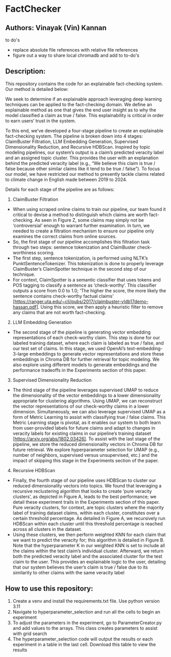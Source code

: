 # FactChecker

## Authors: Vinayak (Vin) Kannan

to do's
- replace absolute file references with relative file references
- figure out a way to share local chromadb and add to to-do's

## Description:
This repository contains the code for an explainable fact-checking system.
Our method is detailed below:

We seek to determine if an explainable approach leveraging deep learning techniques can be applied to the fact-checking domain. 
We define an explainable method as one that gives the end user insight as to why the model classified a claim as true / false.
This explainability is critical in order to earn users’ trust in the system.

To this end, we’ve developed a four-stage pipeline to create an explainable fact-checking system.
The pipeline is broken down into 4 stages: ClaimBuster Filtration, LLM Embedding Generation, Supervised Dimensionality Reduction, and Recursive HDBScan.
Inspired by topic modeling pipelines, our system’s output is a claim’s predicted veracity label and an assigned topic cluster.
This provides the user with an explanation behind the predicted veracity label
(e.g., “We believe this claim is true / false because other similar claims like it tend to be true / false”). To focus our model, we have restricted our method to presently tackle claims related to climate change in English made between 2019 to 2024.

Details for each stage of the pipeline are as follows:

1. ClaimBuster Filtration 
- When using scraped online claims to train our pipeline, our team found it critical to devise a method to distinguish which claims are worth fact-checking. As seen in Figure Z, some claims may simply not be ‘controversial’ enough to warrant further examination. In turn, we needed to create a filtration mechanism to ensure our pipeline only examines the correct claims from online sources. 
- So, the first stage of our pipeline accomplishes this filtration task through two steps: sentence tokenization and ClaimBuster check-worthiness scoring.
- The first step, sentence tokenization, is performed using NLTK’s PunktSentenceTokenizer. This tokenization is done to properly leverage ClaimBuster’s ClaimSpotter technique in the second step of our technique.
- For context, ClaimSpotter is a semantic classifier that uses tokens and POS tagging to classify a sentence as ‘check-worthy’. This classifier outputs a score from 0.0 to 1.0; ‘The higher the score, the more likely the sentence contains check-worthy factual claims’ [https://ranger.uta.edu/~cli/pubs/2017/claimbuster-vldb17demo-hassan.pdf]. Using this score, we then apply a heuristic filter to remove any claims that are not worth fact-checking.

2. LLM Embedding Generation 
- The second stage of the pipeline is generating vector embedding representations of each check-worthy claim. This step is done for our labeled training dataset, where each claim is labeled as true / false, and our test set of claims. In this stage, we used OpenAI’s text-embedding-3-large embeddings to generate vector representations and store these embeddings in Chroma DB for further retrieval for topic modeling. We also explore using different models to generate embeddings and the performance tradeoffs in the Experiments section of this paper.

3. Supervised Dimensionality Reduction 
- The third stage of the pipeline leverages supervised UMAP to reduce the dimensionality of the vector embeddings to a lower dimensionality appropriate for clustering algorithms. Using UMAP, we can reconstruct the vector representations of our check-worthy claims in a lower dimension. Simultaneously, we can also leverage supervised UMAP as a form of Metric Learning to assist with classifying true / false claims. This Metric Learning stage is pivotal, as it enables our system to both learn from user-provided labels for future claims and adapt to changes in veracity labels for existing claims in our pipeline’s training dataset [https://arxiv.org/abs/1802.03426]. To assist with the last stage of the pipeline, we store the reduced dimensionality vectors in Chroma DB for future retrieval. We explore hyperparameter selection for UMAP (e.g., number of neighbors, supervised versus unsupervised, etc.) and the impact of skipping this stage in the Experiments section of the paper.


4. Recursive HDBScan 
- Finally, the fourth stage of our pipeline uses HDBScan to cluster our reduced dimensionality vectors into topics. We found that leveraging a recursive reclustering algorithm that looks to create ‘pure veracity clusters’, as depicted in Figure A, leads to the best performance; we detail these experiment trails in the Experiments section of this paper. Pure veracity clusters, for context, are topic clusters where the majority label of training dataset claims, within each cluster, constitutes over a certain threshold percentage. As detailed in Figure A, we recursively run HDBScan within each cluster until this threshold percentage is reached across all clusters in the dataset. 
- Using these clusters, we then perform weighted KNN for each claim that we want to predict the veracity for; this algorithm is detailed in Figure B. Note that the hyperparameter K in our weighted KNN is set to include all the claims within the test claim’s individual cluster. Afterward, we return both the predicted veracity label and the associated cluster for the test claim to the user. This provides an explainable logic to the user, detailing that our system believes the user’s claim is true / false due to its similarity to other claims with the same veracity label

## How to use this repository:
1. Create a venv and install the requirements.txt file. Use python version 3.11
2. Navigate to hyperparameter_selection and run all the cells to begin an experiment
3. To adjust the parameters in the experiment, go to ParameterCreator.py and add values to the arrays. This class creates parameters to assist with grid search
4. The hyperparameter_selection code will output the results or each experiment in a table in the last cell. Download this table to view the results

